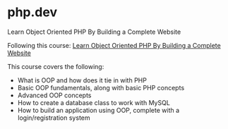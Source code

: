 # php.dev
Learn Object Oriented PHP By Building a Complete Website

Following this course: [Learn Object Oriented PHP By Building a Complete Website](https://www.eduonix.com/courses/Web-Development/learn-object-oriented-php-by-building-a-complete-website)

This course covers the following:
* What is OOP and how does it tie in with PHP
* Basic OOP fundamentals, along with basic PHP concepts
* Advanced OOP concepts
* How to create a database class to work with MySQL
* How to build an application using OOP, complete with a login/registration system
